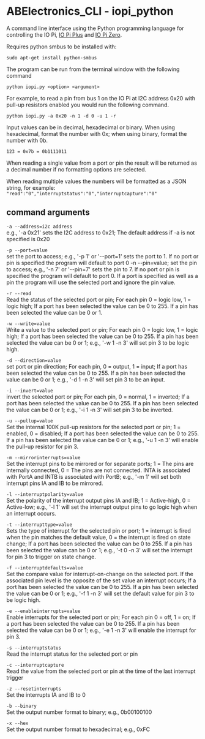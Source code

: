 # ABElectronics_CLI - iopi_python

A command line interface using the Python programming language for controlling the IO Pi, [IO Pi Plus](https://www.abelectronics.co.uk/p/54/io-pi-plus) and [IO Pi Zero](https://www.abelectronics.co.uk/kb/article/1098/io-pi-zero).

Requires python smbus to be installed with: 
```
sudo apt-get install python-smbus
```

The program can be run from the terminal window with the following command

```
python iopi.py <option> <argument>
```

For example, to read a pin from bus 1 on the IO Pi at I2C address 0x20 with pull-up resistors enabled you would run the following command.

```
python iopi.py -a 0x20 -n 1 -d 0 -u 1 -r
```

Input values can be in decimal, hexadecimal or binary.  When using hexadecimal, format the number with 0x; when using binary, format the number with 0b.

```123 = 0x7b = 0b1111011```

When reading a single value from a port or pin the result will be returned as a decimal number if no formatting options are selected.

When reading multiple values the numbers will be formatted as a JSON string, for example:
```"read":"0","interruptstatus":"0","interruptcapture":"0"```

## command arguments
```-a --address=i2c address```  
e.g., '-a 0x21' sets the I2C address to 0x21; The default address if -a is not specified is 0x20

```-p --port=value```  
set the port to access; e.g., '-p 1' or '--port=1' sets the port to 1.  If no port or pin is specified the program will default to port 0
-n --pin=value; set the pin to access; e.g., '-n 7' or '--pin=7' sets the pin to 7.  If no port or pin is specified the program will default to port 0.  If a port is specified as well as a pin the program will use the selected port and ignore the pin value.

```-r --read```  
Read the status of the selected port or pin; For each pin 0 = logic low, 1 = logic high; If a port has been selected the value can be 0 to 255.  If a pin has been selected the value can be 0 or 1.

```-w --write=value```  
Write a value to the selected port or pin; For each pin 0 = logic low, 1 = logic high; If a port has been selected the value can be 0 to 255.  If a pin has been selected the value can be 0 or 1;  e.g., '-w 1 -n 3' will set pin 3 to be logic high.

```-d --direction=value```  
set port or pin direction; For each pin, 0 = output, 1 = input; If a port has been selected the value can be 0 to 255.  If a pin has been selected the value can be 0 or 1;  e.g., '-d 1 -n 3' will set pin 3 to be an input.  

```-i --invert=value```  
invert the selected port or pin; For each pin, 0 = normal, 1 = inverted; If a port has been selected the value can be 0 to 255.  If a pin has been selected the value can be 0 or 1;  e.g., '-i 1 -n 3' will set pin 3 to be inverted.

```-u --pullup=value```  
Set the internal 100K pull-up resistors for the selected port or pin; 1 = enabled, 0 = disabled; If a port has been selected the value can be 0 to 255.  If a pin has been selected the value can be 0 or 1;  e.g., '-u 1 -n 3' will enable the pull-up resistor for pin 3.

```-m --mirrorinterrupts=value```  
Set the interrupt pins to be mirrored or for separate ports; 1 = The pins are internally connected, 0 = The pins are not connected. INTA is associated with PortA and INTB is associated with PortB;  e.g., '-m 1' will set both interrupt pins IA and IB to be mirrored.

```-l --interruptpolarity=value```  
Set the polarity of the interrupt output pins IA and IB; 1 = Active-high, 0 = Active-low; e.g., '-l 1' will set the interrupt output pins to go logic high when an interrupt occurs.

```-t --interrupttype=value```  
Sets the type of interrupt for the selected pin or port; 1 = interrupt is fired when the pin matches the default value, 0 = the interrupt is fired on state change; If a port has been selected the value can be 0 to 255.  If a pin has been selected the value can be 0 or 1; e.g., '-t 0 -n 3' will set the interrupt for pin 3 to trigger on state change.

```-f --interruptdefaults=value```  
Set the compare value for interrupt-on-change on the selected port. If the associated pin level is the opposite of the set value an interrupt occurs; If a port has been selected the value can be 0 to 255.  If a pin has been selected the value can be 0 or 1;  e.g., '-f 1 -n 3' will set the default value for pin 3 to be logic high.

```-e --enableinterrupts=value```  
Enable interrupts for the selected port or pin; For each pin 0 = off, 1 = on; If a port has been selected the value can be 0 to 255.  If a pin has been selected the value can be 0 or 1;  e.g., '-e 1 -n 3' will enable the interrupt for pin 3.

```-s --interruptstatus```  
Read the interrupt status for the selected port or pin

```-c --interruptcapture```  
Read the value from the selected port or pin at the time of the last interrupt trigger

```-z --resetinterrupts```  
Set the interrupts IA and IB to 0

```-b --binary```  
Set the output number format to binary; e.g., 0b00100100

```-x --hex```  
Set the output number format to hexadecimal; e.g., 0xFC